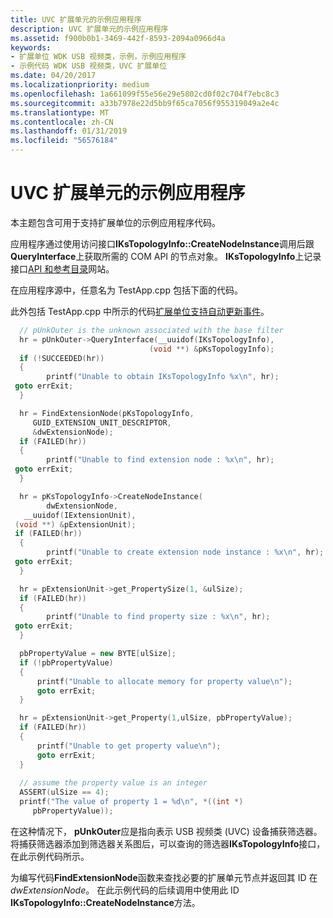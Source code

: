 ```yaml
---
title: UVC 扩展单元的示例应用程序
description: UVC 扩展单元的示例应用程序
ms.assetid: f900b0b1-3469-442f-8593-2094a0966d4a
keywords:
- 扩展单位 WDK USB 视频类，示例，示例应用程序
- 示例代码 WDK USB 视频类，UVC 扩展单位
ms.date: 04/20/2017
ms.localizationpriority: medium
ms.openlocfilehash: 1a661099f55e56e29e5802cd0f02c704f7ebc8c3
ms.sourcegitcommit: a33b7978e22d5bb9f65ca7056f955319049a2e4c
ms.translationtype: MT
ms.contentlocale: zh-CN
ms.lasthandoff: 01/31/2019
ms.locfileid: "56576184"
---
```

# <a name="sample-application-for-uvc-extension-units"></a>UVC 扩展单元的示例应用程序


本主题包含可用于支持扩展单位的示例应用程序代码。

应用程序通过使用访问接口**IKsTopologyInfo::CreateNodeInstance**调用后跟**QueryInterface**上获取所需的 COM API 的节点对象。 **IKsTopologyInfo**上记录接口[API 和参考目录](https://go.microsoft.com/fwlink/p/?linkid=27252)网站。

在应用程序源中，任意名为 TestApp.cpp 包括下面的代码。

此外包括 TestApp.cpp 中所示的代码[扩展单位支持自动更新事件](supporting-autoupdate-events-with-extension-units.md)。

```cpp
  // pUnkOuter is the unknown associated with the base filter
  hr = pUnkOuter->QueryInterface(__uuidof(IKsTopologyInfo), 
                               (void **) &pKsTopologyInfo);
  if (!SUCCEEDED(hr))
  {
        printf("Unable to obtain IKsTopologyInfo %x\n", hr);
 goto errExit;
  }

  hr = FindExtensionNode(pKsTopologyInfo,                                                                                                   
     GUID_EXTENSION_UNIT_DESCRIPTOR,
     &dwExtensionNode);
  if (FAILED(hr))
  {
        printf("Unable to find extension node : %x\n", hr);
 goto errExit;
  }

  hr = pKsTopologyInfo->CreateNodeInstance(
        dwExtensionNode, 
   __uuidof(IExtensionUnit), 
 (void **) &pExtensionUnit);
 if (FAILED(hr))
  {
        printf("Unable to create extension node instance : %x\n", hr);
 goto errExit;
  }

  hr = pExtensionUnit->get_PropertySize(1, &ulSize);
  if (FAILED(hr))
  {
        printf("Unable to find property size : %x\n", hr);
 goto errExit;
  }

  pbPropertyValue = new BYTE[ulSize];
  if (!pbPropertyValue)
  {
      printf("Unable to allocate memory for property value\n");
      goto errExit;
  }

  hr = pExtensionUnit->get_Property(1,ulSize, pbPropertyValue);
  if (FAILED(hr))
  {
      printf("Unable to get property value\n");
      goto errExit;
  }
 
  // assume the property value is an integer
  ASSERT(ulSize == 4);
  printf("The value of property 1 = %d\n", *((int *) 
     pbPropertyValue));
```

在这种情况下， **pUnkOuter**应是指向表示 USB 视频类 (UVC) 设备捕获筛选器。 将捕获筛选器添加到筛选器关系图后，可以查询的筛选器**IKsTopologyInfo**接口，在此示例代码所示。

为编写代码**FindExtensionNode**函数来查找必要的扩展单元节点并返回其 ID 在*dwExtensionNode*。 在此示例代码的后续调用中使用此 ID **IKsTopologyInfo::CreateNodeInstance**方法。

 

 




